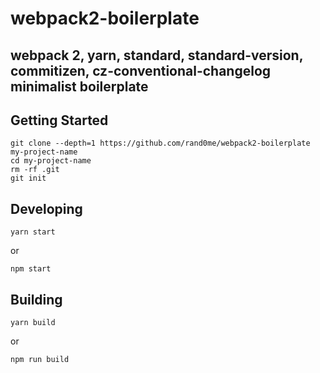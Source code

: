 webpack2-boilerplate
====================
webpack 2, yarn, standard, standard-version, commitizen, cz-conventional-changelog minimalist boilerplate
----------------------------------------------------------------------------------------------

## Getting Started
```
git clone --depth=1 https://github.com/rand0me/webpack2-boilerplate my-project-name
cd my-project-name
rm -rf .git
git init
```

## Developing
```
yarn start
```
or
```
npm start
```

## Building
```
yarn build
```
or
```
npm run build
```